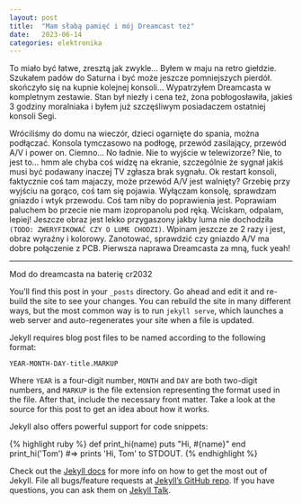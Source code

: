 ```yaml
---
layout: post
title:  "Mam słabą pamięć i mój Dreamcast też"
date:   2023-06-14
categories: elektronika
---
```

To miało być łatwe, zresztą jak zwykle... 
Byłem w maju na retro giełdzie. Szukałem padów do Saturna i być może jeszcze pomniejszych pierdół. skończyło się na kupnie kolejnej konsoli...
Wypatrzyłem Dreamcasta w kompletnym zestawie. Stan był niezły i cena też, żona pobłogosławiła, jakieś 3 godziny moralniaka i byłem już szczęśliwym posiadaczem ostatniej konsoli Segi.

Wróciliśmy do domu na wieczór, dzieci ogarnięte do spania, można podłączać. Konsola tymczasowo na podłogę, przewód zasilający, przewód A/V i power on.
Ciemno... No ładnie. Nie to wyjście w telewizorze? Nie, to jest to... hmm ale chyba coś widzę na ekranie, szczególnie że sygnał jakiś musi być podawany inaczej TV zgłasza brak sygnału. Ok restart konsoli, faktycznie coś tam majaczy, może przewód A/V jest walnięty? Grzebię przy wyjściu na gorąco, coś tam się pojawia. Wyłączam konsolę, sprawdzam gniazdo i wtyk przewodu. Coś tam niby do poprawienia jest. Poprawiam paluchem bo przecie nie mam izopropanolu pod ręką. Wciskam, odpalam, lepiej!
Jeszcze obraz jest lekko przygaszony jakby luma nie dochodziła `(TODO: ZWERYFIKOWAĆ CZY O LUME CHODZI)`. Wpinam jeszcze ze 2 razy i jest, obraz wyraźny i kolorowy. Zanotować, sprawdzić czy gniazdo A/V ma dobre połączenie z PCB. Pierwsza naprawa Dreamcasta za mną, fuck yeah!

-------------------
Mod do dreamcasta na baterię cr2032


You’ll find this post in your `_posts` directory. Go ahead and edit it and re-build the site to see your changes. You can rebuild the site in many different ways, but the most common way is to run `jekyll serve`, which launches a web server and auto-regenerates your site when a file is updated.

Jekyll requires blog post files to be named according to the following format:

`YEAR-MONTH-DAY-title.MARKUP`

Where `YEAR` is a four-digit number, `MONTH` and `DAY` are both two-digit numbers, and `MARKUP` is the file extension representing the format used in the file. After that, include the necessary front matter. Take a look at the source for this post to get an idea about how it works.

Jekyll also offers powerful support for code snippets:

{% highlight ruby %}
def print_hi(name)
  puts "Hi, #{name}"
end
print_hi('Tom')
#=> prints 'Hi, Tom' to STDOUT.
{% endhighlight %}

Check out the [Jekyll docs][jekyll-docs] for more info on how to get the most out of Jekyll. File all bugs/feature requests at [Jekyll’s GitHub repo][jekyll-gh]. If you have questions, you can ask them on [Jekyll Talk][jekyll-talk].

[jekyll-docs]: https://jekyllrb.com/docs/home
[jekyll-gh]:   https://github.com/jekyll/jekyll
[jekyll-talk]: https://talk.jekyllrb.com/
